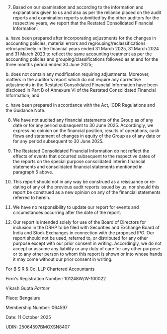 7. Based on our examination and according to the information and explanations given to us and also as per the reliance placed on the audit reports and examination reports submitted by the other auditors for the respective years, we report that the Restated Consolidated Financial Information:

a. have been prepared after incorporating adjustments for the changes in accounting policies, material errors and regrouping/reclassifications retrospectively in the financial years ended 31 March 2025, 31 March 2024 and 31 March 2023 to reflect the same accounting treatment as per the accounting policies and grouping/classifications followed as at and for the three months period ended 30 June 2025;

b. does not contain any modification requiring adjustments. Moreover, matters in the auditor's report which do not require any corrective adjustments in the Restated Consolidated Financial Information have been disclosed in Part B of Annexure VI of the Restated Consolidated Financial Information; and

c. have been prepared in accordance with the Act, ICDR Regulations and the Guidance Note.

8. We have not audited any financial statements of the Group as of any date or for any period subsequent to 30 June 2025. Accordingly, we express no opinion on the financial position, results of operations, cash flows and statement of changes in equity of the Group as of any date or for any period subsequent to 30 June 2025.

9. The Restated Consolidated Financial Information do not reflect the effects of events that occurred subsequent to the respective dates of the reports on the special purpose consolidated interim financial statements and consolidated financial statements mentioned in paragraph 5 above.

10. This report should not in any way be construed as a reissuance or re-dating of any of the previous audit reports issued by us, nor should this report be construed as a new opinion on any of the financial statements referred to herein.

11. We have no responsibility to update our report for events and circumstances occurring after the date of the report.

12. Our report is intended solely for use of the Board of Directors for inclusion in the DRHP to be filed with Securities and Exchange Board of India and Stock Exchanges in connection with the proposed IPO. Our report should not be used, referred to, or distributed for any other purpose except with our prior consent in writing. Accordingly, we do not accept or assume any liability or any duty of care for any other purpose or to any other person to whom this report is shown or into whose hands it may come without our prior consent in writing.

For B S R & Co. LLP
Chartered Accountants

Firm's Registration Number: 101248W/W-100022

Vikash Gupta
*Partner*

Place: Bengaluru

Membership Number: 064597

Date: 11 October 2025

UDIN: 25064597BMOXSN8407